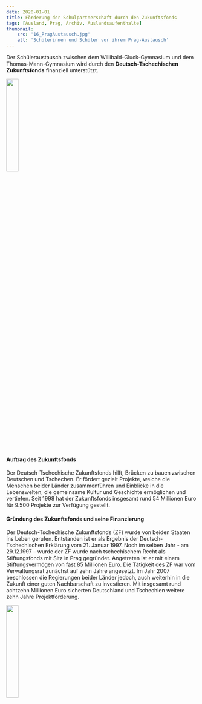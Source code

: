 ```yaml
---
date: 2020-01-01
title: Förderung der Schulpartnerschaft durch den Zukunftsfonds
tags: [Ausland, Prag, Archiv, Auslandsaufenthalte]
thumbnail: 
    src: '16_PragAustausch.jpg'
    alt: 'Schülerinnen und Schüler vor ihrem Prag-Austausch'
---
```


Der Schüleraustausch zwischen dem Willibald-Gluck-Gymnasium und dem Thomas-Mann-Gymnasium wird durch den <b>Deutsch-Tschechischen Zukunftsfonds</b> finanziell unterstützt.

<img src = "/images/17_prag_2.jpg" style = "width:25%">

#### Auftrag des Zukunftsfonds

Der Deutsch-Tschechische Zukunftsfonds hilft, Brücken zu bauen zwischen Deutschen und Tschechen. Er fördert gezielt Projekte, welche die Menschen beider Länder zusammenführen und Einblicke in die Lebenswelten, die gemeinsame Kultur und Geschichte ermöglichen und vertiefen. Seit 1998 hat der Zukunftsfonds insgesamt rund 54 Millionen Euro für 9.500 Projekte zur Verfügung gestellt.

#### Gründung des Zukunftsfonds und seine Finanzierung

Der Deutsch-Tschechische Zukunftsfonds (ZF) wurde von beiden Staaten ins Leben gerufen. Entstanden ist er als Ergebnis der Deutsch-Tschechischen Erklärung vom 21. Januar 1997. Noch im selben Jahr - am 29.12.1997 – wurde der ZF wurde nach tschechischem Recht als Stiftungsfonds mit Sitz in Prag gegründet. Angetreten ist er mit einem Stiftungsvermögen von fast 85 Millionen Euro. Die Tätigkeit des ZF war vom Verwaltungsrat zunächst auf zehn Jahre angesetzt. Im Jahr 2007 beschlossen die Regierungen beider Länder jedoch, auch weiterhin in die Zukunft einer guten Nachbarschaft zu investieren. Mit insgesamt rund achtzehn Millionen Euro sicherten Deutschland und Tschechien weitere zehn Jahre Projektförderung.

<a href="http://www.fb.cz/de/"><img src="/images/17_logo.jpg" style="width:25%"></a>